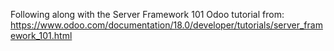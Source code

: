 Following along with the Server Framework 101 Odoo tutorial from: https://www.odoo.com/documentation/18.0/developer/tutorials/server_framework_101.html

